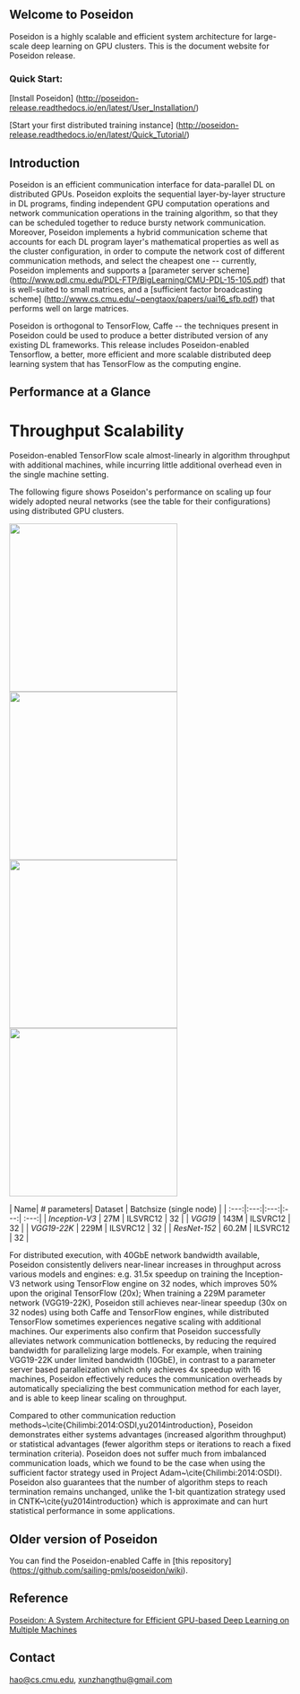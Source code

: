 ## Welcome to Poseidon

Poseidon is a highly scalable and efficient system architecture for large-scale deep learning on GPU clusters. This is the document website for Poseidon release.

### Quick Start:

[Install Poseidon]
(http://poseidon-release.readthedocs.io/en/latest/User_Installation/)

[Start your first distributed training instance]
(http://poseidon-release.readthedocs.io/en/latest/Quick_Tutorial/)

## Introduction

Poseidon is an efficient communication interface for data-parallel DL on distributed GPUs. Poseidon exploits the sequential layer-by-layer structure in DL programs, finding independent GPU computation operations and network communication operations in the training algorithm, so that they can be scheduled together to reduce bursty network communication. Moreover, Poseidon implements a hybrid communication scheme that accounts for each DL program layer's mathematical properties as well as the cluster configuration, in order to compute the network cost of different communication methods, and select the cheapest one -- currently, Poseidon implements and supports a [parameter server scheme] (http://www.pdl.cmu.edu/PDL-FTP/BigLearning/CMU-PDL-15-105.pdf) that is well-suited to small matrices, and a [sufficient factor broadcasting scheme] (http://www.cs.cmu.edu/~pengtaox/papers/uai16_sfb.pdf) that performs well on large matrices.

Poseidon is orthogonal to TensorFlow, Caffe -- the techniques present in Poseidon could be used to produce a better distributed version of any existing DL frameworks. This release includes Poseidon-enabled Tensorflow, a better, more efficient and more scalable distributed deep learning system that has TensorFlow as the computing engine.

## Performance at a Glance

# Throughput Scalability

Poseidon-enabled TensorFlow scale almost-linearly in algorithm throughput with additional machines, while incurring little additional overhead even in the single machine setting. 

The following figure shows Poseidon's performance on scaling up four widely adopted neural networks (see the table for their configurations) using distributed GPU clusters. 

<img src="https://c1.staticflickr.com/3/2098/32542114440_aa3c22b78e_b.jpg" height="300"> 

<img src="https://c1.staticflickr.com/3/2344/32079474554_9f2fd0ff3b_b.jpg" height="300"> 

<img src="https://c1.staticflickr.com/3/2106/32079474524_2f9df5b1a9_n.jpg" height="300">

<img src="https://c1.staticflickr.com/4/3900/32769057602_dcc944d4a5_n.jpg" height="300">



| Name| # parameters| Dataset | Batchsize (single node) |
| :---:|:---:|:---:|:---:| :---:|
| _Inception-V3_  | 27M | ILSVRC12  | 32 |
| _VGG19_ | 143M | ILSVRC12 | 32 |
| _VGG19-22K_ | 229M | ILSVRC12  | 32 | 
| _ResNet-152_ | 60.2M | ILSVRC12 | 32 |


For distributed execution, with 40GbE network bandwidth available, Poseidon consistently delivers near-linear increases in throughput across various models and engines: e.g. 31.5x speedup on training the Inception-V3 network using TensorFlow engine on 32 nodes, which improves 50\% upon the original TensorFlow (20x); When training a 229M parameter network (VGG19-22K), Poseidon still achieves near-linear speedup (30x on 32 nodes) using both Caffe and TensorFlow engines, while distributed TensorFlow sometimes experiences negative scaling with additional machines. Our experiments also confirm that Poseidon successfully alleviates network communication bottlenecks, by reducing the required bandwidth for parallelizing large models. For example, when training VGG19-22K under limited bandwidth (10GbE), in contrast to a parameter server based paralleization which only achieves 4x speedup with 16 machines, Poseidon effectively reduces the communication overheads by automatically specializing the best communication method for each layer, and is able to keep linear scaling on throughput.

Compared to other communication reduction methods~\cite{Chilimbi:2014:OSDI,yu2014introduction}, Poseidon demonstrates either systems advantages (increased algorithm throughput) or statistical advantages (fewer algorithm steps or iterations to reach a fixed termination criteria). Poseidon does not suffer much from imbalanced communication loads, which we found to be the case when using the sufficient factor strategy used in Project Adam~\cite{Chilimbi:2014:OSDI}. Poseidon also guarantees that the number of algorithm steps to reach termination remains unchanged, unlike the 1-bit quantization strategy used in CNTK~\cite{yu2014introduction} which is approximate and can hurt statistical performance in some applications. 



## Older version of Poseidon

You can find the Poseidon-enabled Caffe in [this repository] (https://github.com/sailing-pmls/poseidon/wiki).

## Reference
      
[Poseidon: A System Architecture for Efficient GPU-based Deep Learning on Multiple Machines](https://arxiv.org/pdf/1512.06216v1.pdf)

## Contact
[hao@cs.cmu.edu](mailto:hao@cs.cmu.edu), [xunzhangthu@gmail.com](mailto:xunzhangthu@gmail.com)
